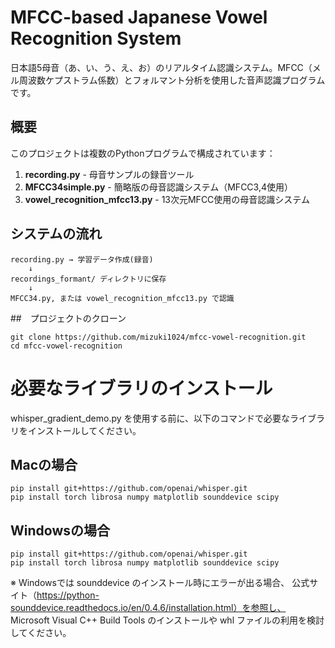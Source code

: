 # MFCC-based Japanese Vowel Recognition System

日本語5母音（あ、い、う、え、お）のリアルタイム認識システム。MFCC（メル周波数ケプストラム係数）とフォルマント分析を使用した音声認識プログラムです。

## 概要

このプロジェクトは複数のPythonプログラムで構成されています：

1. **recording.py** - 母音サンプルの録音ツール
2. **MFCC34simple.py** - 簡略版の母音認識システム（MFCC3,4使用）
3. **vowel_recognition_mfcc13.py** - 13次元MFCC使用の母音認識システム

## システムの流れ

```
recording.py → 学習データ作成(録音)
    ↓
recordings_formant/ ディレクトリに保存
    ↓
MFCC34.py, または vowel_recognition_mfcc13.py で認識
```

##　プロジェクトのクローン

```
git clone https://github.com/mizuki1024/mfcc-vowel-recognition.git
cd mfcc-vowel-recognition
```

# 必要なライブラリのインストール

whisper_gradient_demo.py を使用する前に、以下のコマンドで必要なライブラリをインストールしてください。

## Macの場合
```
pip install git+https://github.com/openai/whisper.git
pip install torch librosa numpy matplotlib sounddevice scipy
```

## Windowsの場合
```
pip install git+https://github.com/openai/whisper.git
pip install torch librosa numpy matplotlib sounddevice scipy
```

※ Windowsでは sounddevice のインストール時にエラーが出る場合、
公式サイト（https://python-sounddevice.readthedocs.io/en/0.4.6/installation.html）を参照し、
Microsoft Visual C++ Build Tools のインストールや whl ファイルの利用を検討してください。
